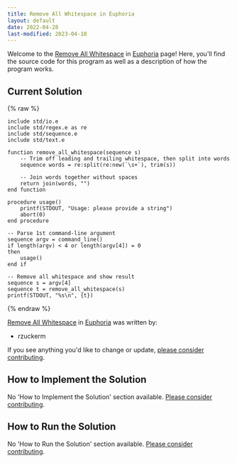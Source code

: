 ```yaml
---
title: Remove All Whitespace in Euphoria
layout: default
date: 2022-04-28
last-modified: 2023-04-18
---
```


Welcome to the [Remove All Whitespace](https://sampleprograms.io/projects/remove-all-whitespace) in [Euphoria](https://sampleprograms.io/languages/euphoria) page! Here, you'll find the source code for this program as well as a description of how the program works.

## Current Solution

{% raw %}

```euphoria
include std/io.e
include std/regex.e as re
include std/sequence.e
include std/text.e

function remove_all_whitespace(sequence s)
    -- Trim off leading and trailing whitespace, then split into words
    sequence words = re:split(re:new(`\s+`), trim(s))

    -- Join words together without spaces
    return join(words, "")
end function

procedure usage()
    printf(STDOUT, "Usage: please provide a string")
    abort(0)
end procedure

-- Parse 1st command-line argument
sequence argv = command_line()
if length(argv) < 4 or length(argv[4]) = 0
then
    usage()
end if

-- Remove all whitespace and show result
sequence s = argv[4]
sequence t = remove_all_whitespace(s)
printf(STDOUT, "%s\n", {t})
```

{% endraw %}

[Remove All Whitespace](https://sampleprograms.io/projects/remove-all-whitespace) in [Euphoria](https://sampleprograms.io/languages/euphoria) was written by:

- rzuckerm

If you see anything you'd like to change or update, [please consider contributing](https://github.com/TheRenegadeCoder/sample-programs).

## How to Implement the Solution

No 'How to Implement the Solution' section available. [Please consider contributing](https://github.com/TheRenegadeCoder/sample-programs-website).

## How to Run the Solution

No 'How to Run the Solution' section available. [Please consider contributing](https://github.com/TheRenegadeCoder/sample-programs-website).